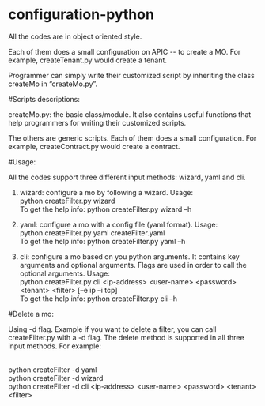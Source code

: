 configuration-python
====================

All the codes are in object oriented style.

Each of them does a small configuration on APIC -- to create a MO. For example, createTenant.py would create a tenant.

Programmer can simply write their customized script by inheriting the class createMo in “createMo.py”.  


#Scripts descriptions:

createMo.py: the basic class/module. It also contains useful functions that help programmers for writing their customized scripts.

The others are generic scripts. Each of them does a small configuration. For example, createContract.py would create a contract.

#Usage:

All the codes support three different input methods: wizard, yaml and cli.

1. wizard: configure a mo by following a wizard. Usage: 
<br>python createFilter.py wizard
<br>To get the help info: python createFilter.py wizard –h

2. yaml: configure a mo with a config file (yaml format). Usage:
<br>python createFilter.py yaml createFilter.yaml
<br>To get the help info: python createFilter.py yaml –h

3. cli: configure a mo based on you python arguments.  It contains key arguments and optional arguments. Flags are used in order to call the optional arguments. Usage:
<br>python createFilter.py cli \<ip-address\> \<user-name\> \<password\> \<tenant\> \<filter\> [–e ip –i tcp] 
<br>To get the help info: python createFilter.py cli –h

#Delete a mo:

Using -d flag. Example if you want to delete a filter, you can call createFilter.py with a -d flag. The delete method is supported in all three input methods. For example:

<br>python createFilter -d yaml
<br>python createFilter -d wizard
<br>python createFilter -d cli \<ip-address\> \<user-name\> \<password\> \<tenant\> \<filter\>

